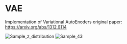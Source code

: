 # VAE
Implementation of Variational AutoEnoders
original paper: https://arxiv.org/abs/1312.6114


![Sample_z_distribution](https://user-images.githubusercontent.com/39181807/118355665-c4ff9600-b58e-11eb-9a26-14844d82e8e0.png)
![Sample_43](https://user-images.githubusercontent.com/39181807/118355688-e791af00-b58e-11eb-9dd3-a52038704245.png)
